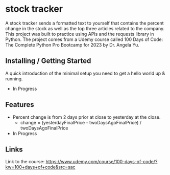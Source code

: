 # stock tracker
A stock tracker sends a formatted text to yourself that contains the percent change in the stock as well as the top three articles related to the company. This project was built to practice using APIs and the requests library in Python. The project comes from a Udemy course called 100 Days of Code: The Complete Python Pro Bootcamp for 2023 by Dr. Angela Yu.

## Installing / Getting Started

A quick introduction of the minimal setup you need to get a hello world up &
running.

* In Progress 

## Features

* Percent change is from 2 days prior at close to yesterday at the close.
  * change = (yesterdayFinalPrice - twoDaysAgoFinalPrice) / twoDaysAgoFinalPrice
* In Progress
  
## Links

Link to the course: https://www.udemy.com/course/100-days-of-code/?kw=100+days+of+code&src=sac
